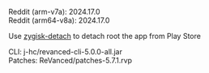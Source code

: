Reddit (arm-v7a): 2024.17.0  
Reddit (arm64-v8a): 2024.17.0  

Use [zygisk-detach](https://github.com/j-hc/zygisk-detach) to detach root the app from Play Store
  
CLI: j-hc/revanced-cli-5.0.0-all.jar  
Patches: ReVanced/patches-5.7.1.rvp    
